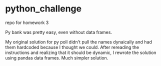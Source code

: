 # python_challenge
repo for homework 3

Py bank was pretty easy, even without data frames. 

My original solution for py poll didn't pull the names dynaically and had them hardcoded because I thought we could. After rereading the instructions and realizing that it should be dynamic, I rewrote the solution using pandas data frames. Much simpler solution.
